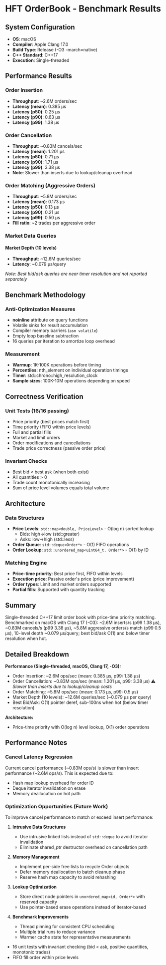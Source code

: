 # HFT OrderBook - Benchmark Results

## System Configuration

- **OS**: macOS
- **Compiler**: Apple Clang 17.0
- **Build Type**: Release (-O3 -march=native)
- **C++ Standard**: C++17
- **Execution**: Single-threaded

## Performance Results

### Order Insertion
- **Throughput**: ~2.6M orders/sec
- **Latency (mean)**: 0.385 µs
- **Latency (p50)**: 0.25 µs
- **Latency (p90)**: 0.63 µs  
- **Latency (p99)**: 1.38 µs

### Order Cancellation
- **Throughput**: ~0.83M cancels/sec
- **Latency (mean)**: 1.201 µs
- **Latency (p50)**: 0.71 µs
- **Latency (p90)**: 1.71 µs
- **Latency (p99)**: 3.38 µs
- **Note**: Slower than inserts due to lookup/cleanup overhead

### Order Matching (Aggressive Orders)
- **Throughput**: ~5.8M orders/sec
- **Latency (mean)**: 0.173 µs
- **Latency (p50)**: 0.13 µs
- **Latency (p90)**: 0.21 µs
- **Latency (p99)**: 0.50 µs
- **Fill ratio**: ~2 trades per aggressive order

### Market Data Queries

#### Market Depth (10 levels)
- **Throughput**: ~12.6M queries/sec
- **Latency**: ~0.079 µs/query

*Note: Best bid/ask queries are near timer resolution and not reported separately*

## Benchmark Methodology

### Anti-Optimization Measures
- **noinline** attribute on query functions
- Volatile sinks for result accumulation
- Compiler memory barriers (`asm volatile`)
- Empty loop baseline subtraction
- 16 queries per iteration to amortize loop overhead

### Measurement
- **Warmup**: 1K-100K operations before timing
- **Percentiles**: nth_element on individual operation timings
- **Timer**: std::chrono::high_resolution_clock
- **Sample sizes**: 100K-10M operations depending on speed

## Correctness Verification

### Unit Tests (16/16 passing)
- Price priority (best prices match first)
- Time priority (FIFO within price levels)
- Full and partial fills
- Market and limit orders
- Order modifications and cancellations
- Trade price correctness (passive order price)

### Invariant Checks
- Best bid < best ask (when both exist)
- All quantities > 0
- Trade count monotonically increasing
- Sum of price level volumes equals total volume

## Architecture

### Data Structures
- **Price Levels**: `std::map<double, PriceLevel>` - O(log n) sorted lookup
  - Bids: high→low (std::greater)
  - Asks: low→high (std::less)
- **Order Queue**: `std::deque<Order*>` - O(1) FIFO operations
- **Order Lookup**: `std::unordered_map<uint64_t, Order*>` - O(1) by ID

### Matching Engine
- **Price-time priority**: Best price first, FIFO within levels
- **Execution price**: Passive order's price (price improvement)
- **Order types**: Limit and market orders supported
- **Partial fills**: Supported with quantity tracking

## Summary

Single-threaded C++17 limit order book with price-time priority matching. Benchmarked on macOS with Clang 17 (-O3): ~2.6M inserts/s (p99 1.38 µs), ~0.83M cancels/s (p99 3.38 µs), ~5.8M aggressive orders/s match (p99 0.5 µs), 10-level depth ~0.079 µs/query; best bid/ask O(1) and below timer resolution when hot.

## Detailed Breakdown

**Performance (Single-threaded, macOS, Clang 17, -O3):**
- Order Insertion: ~2.6M ops/sec (mean: 0.385 µs, p99: 1.38 µs)
- Order Cancellation: ~0.83M ops/sec (mean: 1.201 µs, p99: 3.38 µs) ⚠️ *Slower than inserts due to lookup/cleanup costs*
- Order Matching: ~5.8M ops/sec (mean: 0.173 µs, p99: 0.5 µs)
- Market Depth (10 levels): ~12.6M queries/sec (~0.079 µs per query)
- Best Bid/Ask: O(1) pointer deref, sub-100ns when hot (below timer resolution)

**Architecture:**
- Price-time priority with O(log n) level lookup, O(1) order operations

## Performance Notes

### Cancel Latency Regression
Current cancel performance (~0.83M ops/s) is slower than insert performance (~2.6M ops/s). This is expected due to:
- Hash map lookup overhead for order ID
- Deque iterator invalidation on erase
- Memory deallocation on hot path

### Optimization Opportunities (Future Work)
To improve cancel performance to match or exceed insert performance:

1. **Intrusive Data Structures**
   - Use intrusive linked lists instead of `std::deque` to avoid iterator invalidation
   - Eliminate shared_ptr destructor overhead on cancellation path

2. **Memory Management**
   - Implement per-side free lists to recycle Order objects
   - Defer memory deallocation to batch cleanup phase
   - Reserve hash map capacity to avoid rehashing

3. **Lookup Optimization**
   - Store direct node pointers in `unordered_map<id, Order*>` with reserved capacity
   - Use pointer-based erase operations instead of iterator-based

4. **Benchmark Improvements**
   - Thread pinning for consistent CPU scheduling
   - Multiple trial runs to reduce variance
   - Warmer cache state for representative measurements
- 16 unit tests with invariant checking (bid < ask, positive quantities, monotonic trades)
- FIFO fill order within price levels
